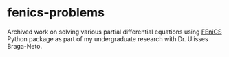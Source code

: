 # fenics-problems
Archived work on solving various partial differential equations using [FEniCS](https://fenicsproject.org/) Python package as part of my undergraduate research with Dr. Ulisses Braga-Neto.
